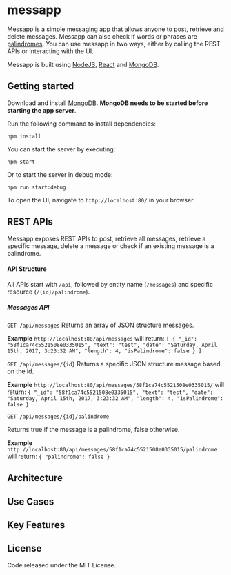 # messapp

Messapp is a simple messaging app that allows anyone to post, retrieve and delete messages. Messapp can also check if words or phrases are [palindromes](https://en.wikipedia.org/wiki/Palindrome). You can use messapp in two ways, either by calling the REST APIs or interacting with the UI.

Messapp is built using [NodeJS](https://nodejs.org/en/), [React](https://facebook.github.io/react/) and [MongoDB](https://www.mongodb.com/). 

## Getting started
Download and install [MongoDB](https://www.mongodb.com/download-center). **MongoDB needs to be started before starting the app server**.

Run the following command to install dependencies:
```shell
npm install
```
You can start the server by executing:
```shell
npm start
```
Or to start the server in debug mode:
```shell
npm run start:debug
```
To open the UI, navigate to `http://localhost:80/` in your browser.

## REST APIs
Messapp exposes REST APIs to post, retrieve all messages, retrieve a specific message, delete a message or check if an existing message is a palindrome.

#### API Structure
All APIs start with `/api`, followed by entity name (`/messages`) and specific resource (`/{id}/palindrome`).

##### Messages API
`GET /api/messages`
Returns an array of JSON structure messages.

**Example**
`http://localhost:80/api/messages` will return:
`[
  {
    "_id": "58f1ca74c5521508e0335015",
    "text": "test",
    "date": "Saturday, April 15th, 2017, 3:23:32 AM",
    "length": 4,
    "isPalindrome": false
  }
 ]`

`GET /api/messages/{id}`
Returns a specific JSON structure message based on the id.

**Example**
`http://localhost:80/api/messages/58f1ca74c5521508e0335015/` will return:
`{
  "_id": "58f1ca74c5521508e0335015",
  "text": "test",
  "date": "Saturday, April 15th, 2017, 3:23:32 AM",
  "length": 4,
  "isPalindrome": false
}`

`GET /api/messages/{id}/palindrome`

Returns true if the message is a palindrome, false otherwise.

**Example**
`http://localhost:80/api/messages/58f1ca74c5521508e0335015/palindrome` will return:
`{
  "palindrome": false
}`

## Architecture

## Use Cases

## Key Features

## License
Code released under the MIT License.
